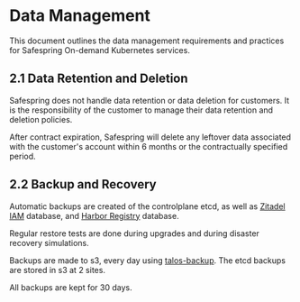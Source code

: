 # Data Management

This document outlines the data management requirements and practices for Safespring On-demand Kubernetes services.

## 2.1 Data Retention and Deletion

Safespring does not handle data retention or data deletion for customers. It is the responsibility of the customer to manage their data retention and deletion policies.

After contract expiration, Safespring will delete any leftover data associated with the customer's account within 6 months or the contractually specified period.

## 2.2 Backup and Recovery

Automatic backups are created of the controlplane etcd, as well as [Zitadel IAM](https://zitadel.com/) database, and [Harbor Registry](https://goharbor.io/) database.

Regular restore tests are done during upgrades and during disaster recovery simulations.

Backups are made to s3, every day using [talos-backup](https://github.com/siderolabs/talos-backup). The etcd backups are stored in s3 at 2 sites.

All backups are kept for 30 days.
